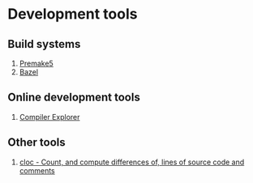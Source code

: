 # Development tools

## Build systems

1. [Premake5](https://github.com/premake/premake-core)
2. [Bazel](https://github.com/bazelbuild/bazel)

## Online development tools

1. [Compiler Explorer](https://gcc.godbolt.org/)

## Other tools

1. [cloc - Count, and compute differences of, lines of source code and comments](http://cloc.sourceforge.net)